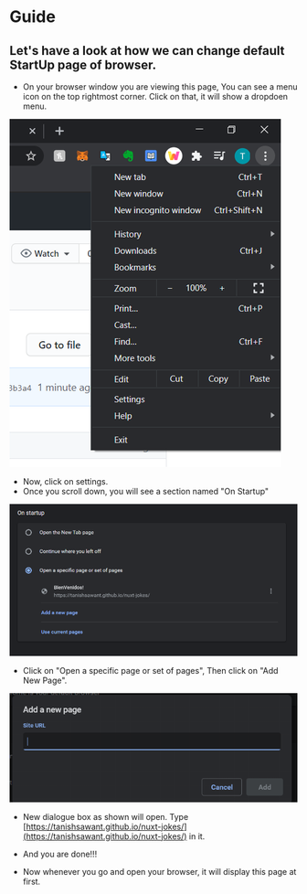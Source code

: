 # Guide

## Let's have a look at how we can change default StartUp page of browser.

- On your browser window you are viewing this page, You can see a menu icon on the top rightmost corner. Click on that, it will show a dropdoen menu.


![enter image description here](https://github.com/TanishSawant/vuepresssite/blob/master/.vuepress/public/images/image1.png?raw=true)

- Now, click on settings.
- Once you scroll down, you will see a section named "On Startup"

![enter image description here](https://github.com/TanishSawant/vuepresssite/blob/master/.vuepress/public/images/image123.png?raw=true)


- Click on "Open a specific page or set of pages", Then click on "Add New Page".

![d](https://github.com/TanishSawant/vuepresssite/blob/master/.vuepress/public/images/image.png?raw=true)

- New dialogue box as shown will open. Type [https://tanishsawant.github.io/nuxt-jokes/](https://tanishsawant.github.io/nuxt-jokes/) in it.

- And you are done!!!

- Now whenever you go and open your browser, it will display this page at first.
